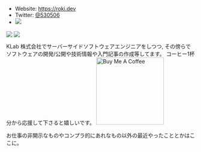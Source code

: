 - Website: <https://roki.dev>
- Twitter: [@530506](https://twitter.com/530506)
- ![](https://komarev.com/ghpvc/?username=falgon&color=blue)

<span><img align="center" src="https://github-readme-stats.vercel.app/api?username=falgon&theme=tokyonight&show_icons=true&count_private=true&hide=contribs" /></span>
<span><img align="center" src="https://github-readme-stats.vercel.app/api/top-langs/?username=falgon&theme=tokyonight&layout=compact" /></span>

KLab 株式会社でサーバーサイドソフトウェアエンジニアをしつつ, その傍らでソフトウェアの開発/公開や技術情報や入門記事の作成等してます。
コーヒー1杯分から応援して下さると嬉しいです。
<a href="https://www.buymeacoffee.com/roki" target="_blank"><img src="https://cdn.buymeacoffee.com/buttons/v2/default-yellow.png" alt="Buy Me A Coffee" width="180px"></a>

お仕事の非開示なものやコンプラ的にあれなもの以外の最近やったこととかはここに。
